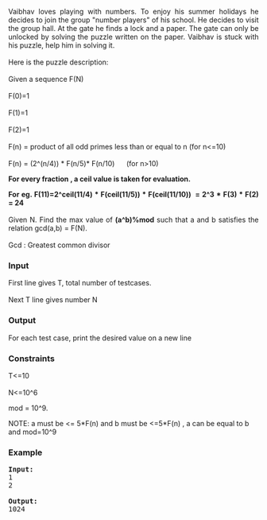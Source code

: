 <p style="text-align: justify;">Vaibhav loves playing with numbers. To enjoy his summer holidays he decides to join the group "number players" of his school. He decides to visit the group hall. At the gate he finds a lock and a paper. The gate can only be unlocked by solving the puzzle written on the paper. Vaibhav is stuck with his puzzle, help him in solving it.<br><br>Here is the puzzle description:<br><br>Given a sequence F(N)<br><br>F(0)=1<br><br>F(1)=1<br><br>F(2)=1<br><br>F(n) = product of all odd primes less than or equal to n (for n&lt;=10)<br><br>F(n) = (2^(n/4)) * F(n/5)* F(n/10) &nbsp; &nbsp; &nbsp;(for n&gt;10)</p>
<p style="text-align: justify;"><strong>For every fraction , a ceil value is taken for evaluation.</strong></p>
<p style="text-align: justify;"><strong> For eg. F(11)=2^ceil(11/4) * F(ceil(11/5)) * F(ceil(11/10))&nbsp; = 2^3 * F(3) * F(2) = 24</strong><br><br>Given N. Find the max value of <strong>(a^b)%mod</strong> such that a and b satisfies the relation gcd(a,b) = F(N).<br><br>Gcd : Greatest common divisor</p>
<h3>Input</h3>
<p>First line gives T, total number of testcases.<br><br>Next T line gives number N</p>
<h3>Output</h3>
<p>For each test case, print the desired value on a new line</p>
<h3>Constraints</h3>
<p>T&lt;=10<br><br>N&lt;=10^6</p>
<p>mod = 10^9.</p>
<p>NOTE: a must be &lt;= 5*F(n) and b must be &lt;=5*F(n) , a can be equal to b and mod=10^9</p>
<h3>Example</h3>
<pre><strong>Input:</strong><br>1<br>2<br><br><strong>Output:</strong>
1024</pre>